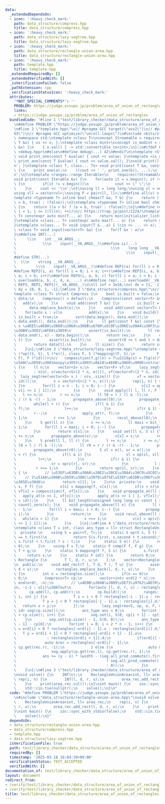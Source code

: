 ```yaml
---
data:
  _extendedDependsOn:
  - icon: ':heavy_check_mark:'
    path: data_structure/compress.hpp
    title: data_structure/compress.hpp
  - icon: ':heavy_check_mark:'
    path: data_structure/lazy-segtree.hpp
    title: data_structure/lazy-segtree.hpp
  - icon: ':heavy_check_mark:'
    path: data_structure/rectangle-union-area.hpp
    title: data_structure/rectangle-union-area.hpp
  - icon: ':heavy_check_mark:'
    path: template.hpp
    title: template.hpp
  _extendedRequiredBy: []
  _extendedVerifiedWith: []
  _isVerificationFailed: false
  _pathExtension: cpp
  _verificationStatusIcon: ':heavy_check_mark:'
  attributes:
    '*NOT_SPECIAL_COMMENTS*': ''
    PROBLEM: https://judge.yosupo.jp/problem/area_of_union_of_rectangles
    links:
    - https://judge.yosupo.jp/problem/area_of_union_of_rectangles
  bundledCode: "#line 1 \"test/library_checker/data_structure/area_of_union_of_rectangles.test.cpp\"\
    \n#define PROBLEM \"https://judge.yosupo.jp/problem/area_of_union_of_rectangles\"\
    \n#line 2 \"template.hpp\"\n// #pragma GCC target(\"avx2\")\n// #pragma GCC optimize(\"\
    O3\")\n// #pragma GCC optimize(\"unroll-loops\")\n#include <bits/stdc++.h>\nusing\
    \ namespace std;\ntemplate <class T>\nconcept Streamable = requires(ostream os,\
    \ T &x) { os << x; };\ntemplate <class mint>\nconcept is_modint = requires(mint\
    \ &x) {\n    { x.val() } -> std::convertible_to<int>;\n};\n#ifdef LOCAL\n#include\
    \ <debug.hpp>\n#else\n#define debug(...) 42\n#endif\n\ntemplate <Streamable T>\
    \ void print_one(const T &value) { cout << value; }\ntemplate <is_modint T> void\
    \ print_one(const T &value) { cout << value.val(); }\nvoid print() { cout << '\\\
    n'; }\ntemplate <class T, class... Ts> void print(const T &a, const Ts &...b)\
    \ {\n    print_one(a);\n    ((cout << ' ', print_one(b)), ...);\n    cout << '\\\
    n';\n}\ntemplate <ranges::range Iterable>\n    requires(!Streamable<Iterable>)\n\
    void print(const Iterable &v) {\n    for(auto it = v.begin(); it != v.end(); ++it)\
    \ {\n        if(it != v.begin())\n            cout << \" \";\n        print_one(*it);\n\
    \    }\n    cout << '\\n';\n}\nusing ll = long long;\nusing vl = vector<ll>;\n\
    using vll = vector<vl>;\nusing P = pair<ll, ll>;\n#define all(v) v.begin(), v.end()\n\
    template <typename T> inline bool chmax(T &a, T b) {\n    return ((a < b) ? (a\
    \ = b, true) : (false));\n}\ntemplate <typename T> inline bool chmin(T &a, T b)\
    \ {\n    return ((a > b) ? (a = b, true) : (false));\n}\n#define rep1(i, n) for(ll\
    \ i = 1; i <= ((ll)n); ++i)\n// https://trap.jp/post/1224/\ntemplate <class...\
    \ T> constexpr auto min(T... a) {\n    return min(initializer_list<common_type_t<T...>>{a...});\n\
    }\ntemplate <class... T> constexpr auto max(T... a) {\n    return max(initializer_list<common_type_t<T...>>{a...});\n\
    }\ntemplate <class... T> void input(T &...a) { (cin >> ... >> a); }\ntemplate\
    \ <class T> void input(vector<T> &a) {\n    for(T &x : a)\n        cin >> x;\n\
    }\n#define INT(...)                                                          \
    \     \\\n    int __VA_ARGS__;                                               \
    \            \\\n    input(__VA_ARGS__)\n#define LL(...)                     \
    \                                           \\\n    long long __VA_ARGS__;   \
    \                                                  \\\n    input(__VA_ARGS__)\n\
    #define STR(...)                                                             \
    \  \\\n    string __VA_ARGS__;                                               \
    \         \\\n    input(__VA_ARGS__)\n#define REP1(a) for(ll i = 0; i < a; i++)\n\
    #define REP2(i, a) for(ll i = 0; i < a; i++)\n#define REP3(i, a, b) for(ll i =\
    \ a; i < b; i++)\n#define REP4(i, a, b, c) for(ll i = a; i < b; i += c)\n#define\
    \ overload4(a, b, c, d, e, ...) e\n#define rep(...) overload4(__VA_ARGS__, REP4,\
    \ REP3, REP2, REP1)(__VA_ARGS__)\n\nll inf = 3e18;\nvl dx = {1, -1, 0, 0};\nvl\
    \ dy = {0, 0, 1, -1};\n#line 3 \"data_structure/compress.hpp\"\n// https://ei1333.github.io/library/other/compress.hpp\n\
    template <class T> struct Compress {\n    bool is_built = false;\n    vector<T>\
    \ data;\n    Compress() = default;\n    Compress(const vector<T> &v) {\n     \
    \   add(v);\n    }\n    void add(const T &x) {\n        is_built = false;\n  \
    \      data.emplace_back(x);\n    }\n    void add(const vector<T> &v) {\n    \
    \    for(auto x : v)\n            add(x);\n    }\n    void build() {\n       \
    \ is_built = true;\n        sort(data.begin(), data.end());\n        data.erase(unique(data.begin(),\
    \ data.end()), data.end());\n    }\n    ll get(const T &x) const {\n        //\
    \ x \u4EE5\u4E0A\u3068\u306A\u308B\u6700\u5C0F\u306E\u30A4\u30F3\u30C7\u30C3\u30AF\
    \u30B9\u3092\u8FD4\u3059\n        assert(is_built);\n        ll res = lower_bound(data.begin(),\
    \ data.end(), x) - data.begin();\n        return res;\n    }\n    const T &operator[](size_t\
    \ t) {\n        assert(is_built);\n        assert(0 <= t and t < data.size());\n\
    \        return data[t];\n    }\n    ll size() {\n        return ssize(data);\n\
    \    }\n};\n#line 3 \"data_structure/lazy-segtree.hpp\"\ntemplate <class S, S\
    \ (*op)(S, S), S (*e)(), class F, S (*mapping)(F, S),\n          F (*composition)(F,\
    \ F), F (*id)()>\n//   composition(f,g)(x) = f\u2218g(x) = f(g(x))\n// acl\u3068\
    \u540C\u3058\u3001maspy\u3055\u3093\u8A18\u4E8B\u3068\u9006\nstruct lazy_segtree\
    \ {\n    ll n;\n    vector<S> v;\n    vector<F> vf;\n    lazy_segtree(ll n)\n\
    \        : n(n), v(vector<S>(2 * n, e())), vf(vector<F>(2 * n, id())) {};\n  \
    \  lazy_segtree(vector<S> v_) : n(v_.size()) {\n        vf = vector<F>(2 * n,\
    \ id());\n        v = vector<S>(2 * n, e());\n        rep(i, n) { v[i + n] = v_[i];\
    \ }\n        for(ll i = n - 1; i > 0; i--) {\n            v[i] = op(v[i << 1],\
    \ v[i << 1 | 1]);\n        }\n    }\n    void apply(ll l, ll r, F f) {\n     \
    \   l += n;\n        r += n;\n        ll l0 = l / (l & -l);\n        ll r0 = r\
    \ / (r & -r) - 1;\n        propagate_above(l0);\n        propagate_above(r0);\n\
    \        while(l < r) {\n            if(l & 1) {\n                apply_at(l,\
    \ f);\n                l++;\n            }\n            if(r & 1) {\n        \
    \        r--;\n                apply_at(r, f);\n            }\n            l >>=\
    \ 1;\n            r >>= 1;\n        }\n        recul_above(l0);\n        recul_above(r0);\n\
    \    }\n    S get(ll x) {\n        x += n;\n        ll maxi = bit_length(x) -\
    \ 1;\n        for(ll i = maxi; i > 0; i--) {\n            propagate_at(x >> i);\n\
    \        }\n        return v[x];\n    }\n    void set(ll x, S s) {\n        x\
    \ += n;\n        propagate_above(x);\n        v[x] = s;\n        recul_above(x);\n\
    \    }\n    S prod(ll l, ll r) {\n        l += n;\n        r += n;\n        ll\
    \ l0 = l / (l & -l);\n        ll r0 = r / (r & -r) - 1;\n        propagate_above(l0);\n\
    \        propagate_above(r0);\n        S sl = e(), sr = e();\n        while(l\
    \ < r) {\n            if(l & 1) {\n                sl = op(sl, v[l]);\n      \
    \          l++;\n            }\n            if(r & 1) {\n                r--;\n\
    \                sr = op(v[r], sr);\n            }\n            l >>= 1;\n   \
    \         r >>= 1;\n        }\n        return op(sl, sr);\n    }\n    S all_prod_commute()\
    \ { \n        // \u53EF\u63DB\u306A\u30E2\u30CE\u30A4\u30C9\u5C02\u7528\n    \
    \    // 2\u51AA\u306B\u3059\u308C\u3070\u975E\u53EF\u63DB\u3067\u3082\u826F\u3055\
    \u305D\u3046\n        return v[1]; \n    }\n\n  private:\n    void apply_at(ll\
    \ x, F f) {\n        v[x] = mapping(f, v[x]);\n        if(x < n)\n           \
    \ vf[x] = composition(f, vf[x]);\n    }\n    void propagate_at(ll x) {\n     \
    \   apply_at(x << 1, vf[x]);\n        apply_at(x << 1 | 1, vf[x]);\n        vf[x]\
    \ = id();\n    }\n    ll bit_length(unsigned long long x) const { return 64 -\
    \ countl_zero(x); }\n    void propagate_above(ll x) {\n        ll maxi = bit_length(x)\
    \ - 1;\n        for(ll i = maxi; i > 0; i--) {\n            propagate_at(x >>\
    \ i);\n        }\n        return;\n    }\n    void recul_above(ll x) {\n     \
    \   while(x > 1) {\n            x >>= 1;\n            v[x] = op(v[x << 1], v[x\
    \ << 1 | 1]);\n        }\n    }\n};\n#line 4 \"data_structure/rectangle-union-area.hpp\"\
    \ntemplate <class T = int, class ans_type = ll> struct RectangleUnionArea {\n\
    \  private:\n    using S = pair<T, T>;\n    static S op(S s, S t) {\n        if(s.first\
    \ == t.first)\n            return S(s.first, s.second + t.second);\n        return\
    \ s.first < t.first ? s : t;\n    }\n    static S e() {\n        return S(numeric_limits<T>::max(),\
    \ 0);\n    }\n    using F = T;\n    static F comp(F f, F g) {\n        return\
    \ f + g;\n    }\n    static S mapping(F f, S s) {\n        s.first += f;\n   \
    \     return s;\n    }\n    static F id() {\n        return 0;\n    }\n    struct\
    \ Rectangle {\n        T l, d, r, u;\n    };\n    vector<Rectangle> rectangles;\n\
    \n  public:\n    void add_rect(T l, T d, T r, T u) {\n        assert(l < r and\
    \ d < u);\n        rectangles.emplace_back(l, d, r, u);\n    }\n    ans_type cul()\
    \ {\n        int n = rectangles.size();\n        if(n == 0)\n            return\
    \ 0;\n        Compress<T> cp;\n        vector<int> ord(2 * n);\n        iota(begin(ord),\
    \ end(ord), -n);\n        // \u4E0B\u304B\u3089\u5E73\u9762\u8D70\u67FB i : d[i]\u3067\
    in, -i-1 : u[i]\u3067out\n        for(auto [l, d, r, u] : rectangles)\n      \
    \      cp.add(l), cp.add(r);\n        cp.build();\n        ranges::sort(ord, [&](int\
    \ i, int j) {\n            T x = i < 0 ? rectangles[-i - 1].u : rectangles[i].d;\n\
    \            T y = j < 0 ? rectangles[-j - 1].u : rectangles[j].d;\n         \
    \   return x < y;\n        });\n        lazy_segtree<S, op, e, F, mapping, comp,\
    \ id> seg(cp.size());\n        ans_type ans = 0;\n        for(int i = 0; i + 1\
    \ < cp.size(); i++) {\n            seg.set(i, S(0, cp[i + 1] - cp[i]));\n    \
    \    }\n        seg.set(cp.size() - 1, S(0, 0));\n        ans_type width = cp[cp.size()\
    \ - 1] - cp[0];\n        for(int i = 0; i < 2 * n - 1; i++) {\n            T x\
    \ = ord[i] < 0 ? rectangles[-ord[i] - 1].u : rectangles[ord[i]].d;\n         \
    \   T y = ord[i + 1] < 0 ? rectangles[-ord[i + 1] - 1].u\n                   \
    \              : rectangles[ord[i + 1]].d;\n            if(ord[i] < 0) {\n   \
    \             auto &rec = rectangles[-ord[i] - 1];\n                seg.apply(cp.get(rec.l),\
    \ cp.get(rec.r), -1);\n            } else {\n                auto &rec = rectangles[ord[i]];\n\
    \                seg.apply(cp.get(rec.l), cp.get(rec.r), 1);\n            }\n\
    \            ans += (y - x) * (width - (seg.all_prod_commute().first == 0\n  \
    \                                         ? seg.all_prod_commute().second\n  \
    \                                         : 0));\n        }\n        return ans;\n\
    \    }\n};\n#line 3 \"test/library_checker/data_structure/area_of_union_of_rectangles.test.cpp\"\
    \nvoid solve() {\n    INT(n);\n    RectangleUnionArea<int, ll> area_rec;\n   \
    \ rep(i, n) {\n        INT(l, d, r, u);\n        area_rec.add_rect(l, d, r, u);\n\
    \    }\n    print(area_rec.cul());\n}\nint main() {\n    ios::sync_with_stdio(false);\n\
    \    std::cin.tie(nullptr);\n    solve();\n}\n"
  code: "#define PROBLEM \"https://judge.yosupo.jp/problem/area_of_union_of_rectangles\"\
    \n#include \"data_structure/rectangle-union-area.hpp\"\nvoid solve() {\n    INT(n);\n\
    \    RectangleUnionArea<int, ll> area_rec;\n    rep(i, n) {\n        INT(l, d,\
    \ r, u);\n        area_rec.add_rect(l, d, r, u);\n    }\n    print(area_rec.cul());\n\
    }\nint main() {\n    ios::sync_with_stdio(false);\n    std::cin.tie(nullptr);\n\
    \    solve();\n}"
  dependsOn:
  - data_structure/rectangle-union-area.hpp
  - data_structure/compress.hpp
  - template.hpp
  - data_structure/lazy-segtree.hpp
  isVerificationFile: true
  path: test/library_checker/data_structure/area_of_union_of_rectangles.test.cpp
  requiredBy: []
  timestamp: '2025-03-18 18:04:39+09:00'
  verificationStatus: TEST_ACCEPTED
  verifiedWith: []
documentation_of: test/library_checker/data_structure/area_of_union_of_rectangles.test.cpp
layout: document
redirect_from:
- /verify/test/library_checker/data_structure/area_of_union_of_rectangles.test.cpp
- /verify/test/library_checker/data_structure/area_of_union_of_rectangles.test.cpp.html
title: test/library_checker/data_structure/area_of_union_of_rectangles.test.cpp
---
```


